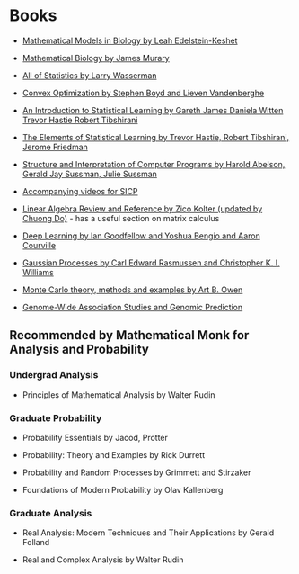 # Books

* [Mathematical Models in Biology by Leah Edelstein-Keshet](https://epubs.siam.org/doi/book/10.1137/1.9780898719147)

* [Mathematical Biology by James Murary](https://www.springer.com/us/book/9780387952239)

* [All of Statistics by Larry Wasserman](https://www.ic.unicamp.br/~wainer/cursos/1s2013/ml/livro.pdf)

* [Convex Optimization by Stephen Boyd and Lieven Vandenberghe](http://stanford.edu/~boyd/cvxbook/bv_cvxbook.pdf)

* [An Introduction to Statistical Learning by Gareth James Daniela Witten Trevor Hastie Robert Tibshirani](https://www-bcf.usc.edu/~gareth/ISL/ISLR%20First%20Printing.pdf)

* [The Elements of Statistical Learning by Trevor Hastie, Robert Tibshirani, Jerome Friedman](https://web.stanford.edu/~hastie/Papers/ESLII.pdf)

* [Structure and Interpretation of Computer Programs by Harold Abelson, Gerald Jay Sussman, Julie Sussman](https://mitpress.mit.edu/sites/default/files/sicp/full-text/book/book.html)

* [Accompanying videos for SICP](https://www.youtube.com/playlist?list=PLB63C06FAF154F047)

* [Linear Algebra Review and Reference by Zico Kolter (updated by Chuong Do)](http://cs229.stanford.edu/section/cs229-linalg.pdf) - has a useful section on matrix calculus

* [Deep Learning by Ian Goodfellow and Yoshua Bengio and Aaron Courville](http://www.deeplearningbook.org/)

* [Gaussian Processes by Carl Edward Rasmussen and Christopher K. I. Williams](http://www.gaussianprocess.org/gpml/)

* [Monte Carlo theory, methods and examples by Art B. Owen](http://statweb.stanford.edu/~owen/mc/)

* [Genome-Wide Association Studies and Genomic Prediction](https://link.springer.com/content/pdf/10.1007%2F978-1-62703-447-0.pdf)

## Recommended by Mathematical Monk for Analysis and Probability

### Undergrad Analysis

* Principles of Mathematical Analysis by Walter Rudin

### Graduate Probability

* Probability Essentials by Jacod, Protter

* Probability: Theory and Examples by Rick Durrett

* Probability and Random Processes by Grimmett and Stirzaker

* Foundations of Modern Probability by Olav Kallenberg

### Graduate Analysis

* Real Analysis: Modern Techniques and Their Applications by Gerald Folland

* Real and Complex Analysis by Walter Rudin
